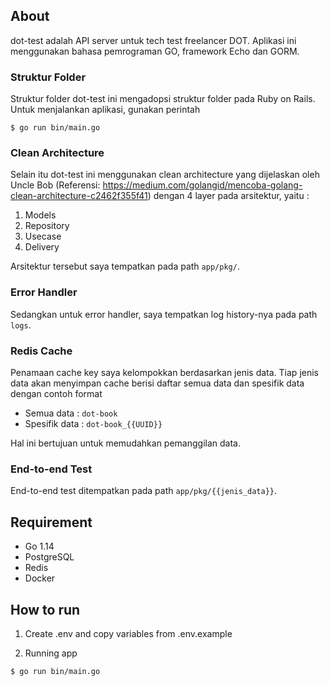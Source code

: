 ## About

dot-test adalah API server untuk tech test freelancer DOT.
Aplikasi ini menggunakan bahasa pemrograman GO, framework Echo dan GORM.

### Struktur Folder

Struktur folder dot-test ini mengadopsi struktur folder pada Ruby on Rails. Untuk menjalankan aplikasi, gunakan perintah
```
$ go run bin/main.go
```

### Clean Architecture

Selain itu dot-test ini menggunakan clean architecture yang dijelaskan oleh Uncle Bob (Referensi: https://medium.com/golangid/mencoba-golang-clean-architecture-c2462f355f41)
dengan 4 layer pada arsitektur, yaitu :
1. Models
2. Repository
3. Usecase
4. Delivery

Arsitektur tersebut saya tempatkan pada path `app/pkg/`.

### Error Handler

Sedangkan untuk error handler, saya tempatkan log history-nya pada path `logs`.

### Redis Cache

Penamaan cache key saya kelompokkan berdasarkan jenis data. Tiap jenis data akan menyimpan cache berisi daftar semua data dan spesifik data dengan contoh format
- Semua data : `dot-book`
- Spesifik data : `dot-book_{{UUID}}`

Hal ini bertujuan untuk memudahkan pemanggilan data.

### End-to-end Test

End-to-end test ditempatkan pada path `app/pkg/{{jenis_data}}`.

## Requirement

- Go 1.14
- PostgreSQL
- Redis
- Docker

## How to run

1. Create .env and copy variables from .env.example

2. Running app
```
$ go run bin/main.go
```